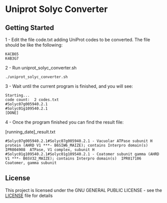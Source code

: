 # Uniprot Solyc Converter



## Getting Started

1 - Edit the file code.txt adding UniProt codes to be converted. The file should be like the following:
```
K4CB65
K4B3G7
```
2 - Run uniprot_solyc_converter.sh

```
./uniprot_solyc_converter.sh

```
3 - Wait until the current program is finished, and you will see:

```
Starting...
code count:  2 codes.txt
#Solyc07g005940.2.1
#Solyc01g109540.2.1
[DONE]
```

4 - Once the program finished you can find the result file:

[running_date]_result.txt
```
#Solyc07g005940.2.1#Solyc07g005940.2.1 - Vacuolar ATPase subunit H protein (AHRD V1 ***- B6SIW6_MAIZE); contains Interpro domain(s)  IPR004908  ATPase, V1 complex, subunit H
#Solyc01g109540.2.1#Solyc01g109540.2.1 - Coatomer subunit gamma (AHRD V1 ***- B6SV32_MAIZE); contains Interpro domain(s)  IPR017106  Coatomer, gamma subunit
```

## License

This project is licensed under the GNU GENERAL PUBLIC LICENSE - see the [LICENSE](LICENSE) file for details